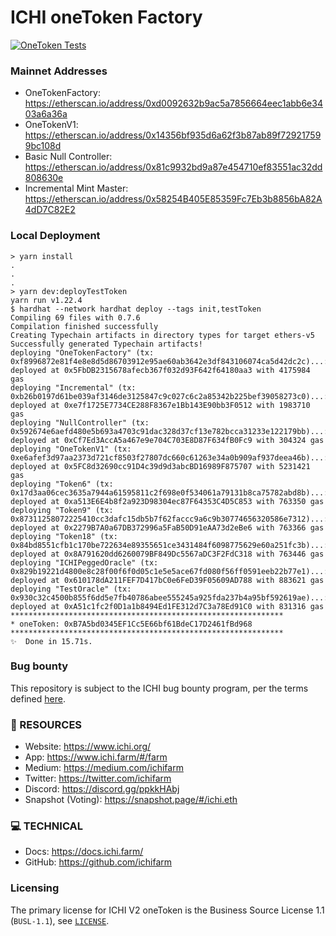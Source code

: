 # ICHI oneToken Factory

[![OneToken Tests](https://github.com/ichifarm/ichi-oneToken/actions/workflows/tests.yml/badge.svg)](https://github.com/ichifarm/ichifarm/actions/workflows/tests.yml)

### Mainnet Addresses

- OneTokenFactory: https://etherscan.io/address/0xd0092632b9ac5a7856664eec1abb6e3403a6a36a
- OneTokenV1: https://etherscan.io/address/0x14356bf935d6a62f3b87ab89f729217599bc108d
- Basic Null Controller: https://etherscan.io/address/0x81c9932bd9a87e454710ef83551ac32dd808630e
- Incremental Mint Master: https://etherscan.io/address/0x58254B405E85359Fc7Eb3b8856bA82A4dD7C82E2

### Local Deployment

```
> yarn install
.
.
.
> yarn dev:deployTestToken
yarn run v1.22.4
$ hardhat --network hardhat deploy --tags init,testToken
Compiling 69 files with 0.7.6
Compilation finished successfully
Creating Typechain artifacts in directory types for target ethers-v5
Successfully generated Typechain artifacts!
deploying "OneTokenFactory" (tx: 0xf8996872e81f4e8e8d5d86703912e95ae60ab3642e3df843106074ca5d42dc2c)...: deployed at 0x5FbDB2315678afecb367f032d93F642f64180aa3 with 4175984 gas
deploying "Incremental" (tx: 0xb26b0197d61be039af3146de3125847c9c027c6c2a85342b225bef39058273c0)...: deployed at 0xe7f1725E7734CE288F8367e1Bb143E90bb3F0512 with 1983710 gas
deploying "NullController" (tx: 0x592674e6aefd480e5b693a4703c91dac328d37cf13e782bcca31233e122179bb)...: deployed at 0xCf7Ed3AccA5a467e9e704C703E8D87F634fB0Fc9 with 304324 gas
deploying "OneTokenV1" (tx: 0xe6afef3d97aa2373d721cf8503f27807dc660c61263e34a0b909af937deea46b)...: deployed at 0x5FC8d32690cc91D4c39d9d3abcBD16989F875707 with 5231421 gas
deploying "Token6" (tx: 0x17d3aa06cec3635a7944a61595811c2f698e0f534061a79131b8ca75782abd8b)...: deployed at 0xa513E6E4b8f2a923D98304ec87F64353C4D5C853 with 763350 gas
deploying "Token9" (tx: 0x87311258072225410cc3dafc15db5b7f62faccc9a6c9b30774656320586e7312)...: deployed at 0x2279B7A0a67DB372996a5FaB50D91eAA73d2eBe6 with 763366 gas
deploying "Token18" (tx: 0x84bd8551cfb1c170be722634e89355651ce3431484f6098775629e60a251fc3b)...: deployed at 0x8A791620dd6260079BF849Dc5567aDC3F2FdC318 with 763446 gas
deploying "ICHIPeggedOracle" (tx: 0x829b19221d4800e8c28f00f6f0d05c1e5e5ace67fd080f56ff0591eeb22b77e1)...: deployed at 0x610178dA211FEF7D417bC0e6FeD39F05609AD788 with 883621 gas
deploying "TestOracle" (tx: 0x930c32c4500b855f6dd5e7fb40786abee555245a925fda237b4a95bf592619ae)...: deployed at 0xA51c1fc2f0D1a1b8494Ed1FE312d7C3a78Ed91C0 with 831316 gas
*************************************************************
* oneToken: 0xB7A5bd0345EF1Cc5E66bf61BdeC17D2461fBd968
*************************************************************
✨  Done in 15.71s.
```

### Bug bounty

This repository is subject to the ICHI bug bounty program, per the terms defined [here](https://medium.com/ichifarm/ichi-farm-bug-bounties-d3a042e8088a).

### 🧐 RESOURCES
- Website: https://www.ichi.org/
- App: https://www.ichi.farm/#/farm
- Medium: https://medium.com/ichifarm
- Twitter: https://twitter.com/ichifarm
- Discord: https://discord.gg/ppkkHAbj
- Snapshot (Voting): https://snapshot.page/#/ichi.eth

### 💻 TECHNICAL
- Docs: https://docs.ichi.farm/
- GitHub: https://github.com/ichifarm

### Licensing

The primary license for ICHI V2 oneToken is the Business Source License 1.1 (`BUSL-1.1`), see [`LICENSE`](./LICENSE).
